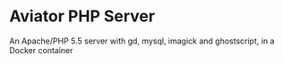 Aviator PHP Server
==================

An Apache/PHP 5.5 server with gd, mysql, imagick and ghostscript, in a Docker container

